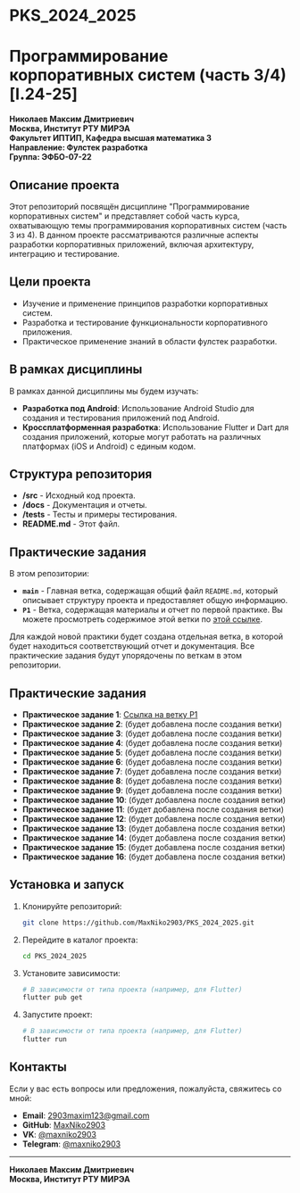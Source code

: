 # PKS_2024_2025
# Программирование корпоративных систем (часть 3/4) [I.24-25]

**Николаев Максим Дмитриевич**  
**Москва, Институт РТУ МИРЭА**  
**Факультет ИПТИП, Кафедра высшая математика 3**  
**Направление: Фулстек разработка**  
**Группа: ЭФБО-07-22**

## Описание проекта

Этот репозиторий посвящён дисциплине "Программирование корпоративных систем" и представляет собой часть курса, охватывающую темы программирования корпоративных систем (часть 3 из 4). В данном проекте рассматриваются различные аспекты разработки корпоративных приложений, включая архитектуру, интеграцию и тестирование.

## Цели проекта

- Изучение и применение принципов разработки корпоративных систем.
- Разработка и тестирование функциональности корпоративного приложения.
- Практическое применение знаний в области фулстек разработки.

## В рамках дисциплины

В рамках данной дисциплины мы будем изучать:

- **Разработка под Android**: Использование Android Studio для создания и тестирования приложений под Android.
- **Кроссплатформенная разработка**: Использование Flutter и Dart для создания приложений, которые могут работать на различных платформах (iOS и Android) с единым кодом.

## Структура репозитория

- **/src** - Исходный код проекта.
- **/docs** - Документация и отчеты.
- **/tests** - Тесты и примеры тестирования.
- **README.md** - Этот файл.

## Практические задания

В этом репозитории:

- **`main`** - Главная ветка, содержащая общий файл `README.md`, который описывает структуру проекта и предоставляет общую информацию.
- **`P1`** - Ветка, содержащая материалы и отчет по первой практике. Вы можете просмотреть содержимое этой ветки по [этой ссылке](https://github.com/MaxNiko2903/PKS_2024_2025/blob/P1).

Для каждой новой практики будет создана отдельная ветка, в которой будет находиться соответствующий отчет и документация. Все практические задания будут упорядочены по веткам в этом репозитории.

## Практические задания

- **Практическое задание 1**: [Ссылка на ветку P1](https://github.com/MaxNiko2903/PKS_2024_2025/blob/P1)
- **Практическое задание 2**: (будет добавлена после создания ветки)
- **Практическое задание 3**: (будет добавлена после создания ветки)
- **Практическое задание 4**: (будет добавлена после создания ветки)
- **Практическое задание 5**: (будет добавлена после создания ветки)
- **Практическое задание 6**: (будет добавлена после создания ветки)
- **Практическое задание 7**: (будет добавлена после создания ветки)
- **Практическое задание 8**: (будет добавлена после создания ветки)
- **Практическое задание 9**: (будет добавлена после создания ветки)
- **Практическое задание 10**: (будет добавлена после создания ветки)
- **Практическое задание 11**: (будет добавлена после создания ветки)
- **Практическое задание 12**: (будет добавлена после создания ветки)
- **Практическое задание 13**: (будет добавлена после создания ветки)
- **Практическое задание 14**: (будет добавлена после создания ветки)
- **Практическое задание 15**: (будет добавлена после создания ветки)
- **Практическое задание 16**: (будет добавлена после создания ветки)


## Установка и запуск

1. Клонируйте репозиторий:
   ```bash
   git clone https://github.com/MaxNiko2903/PKS_2024_2025.git
   
2. Перейдите в каталог проекта:
   ```bash
   cd PKS_2024_2025
3. Установите зависимости:
   ```bash
   # В зависимости от типа проекта (например, для Flutter)
   flutter pub get

4. Запустите проект:
   ```bash
   # В зависимости от типа проекта (например, для Flutter)
   flutter run
   
## Контакты

Если у вас есть вопросы или предложения, пожалуйста, свяжитесь со мной:

- **Email**: [2903maxim123@gmail.com](mailto:2903maxim123@gmail.com)
- **GitHub**: [MaxNiko2903](https://github.com/MaxNiko2903)
- **VK**: [@maxniko2903](https://vk.com/maxniko2903)
- **Telegram**: [@maxniko2903](https://t.me/maxniko2903)

---

**Николаев Максим Дмитриевич**  
**Москва, Институт РТУ МИРЭА**

